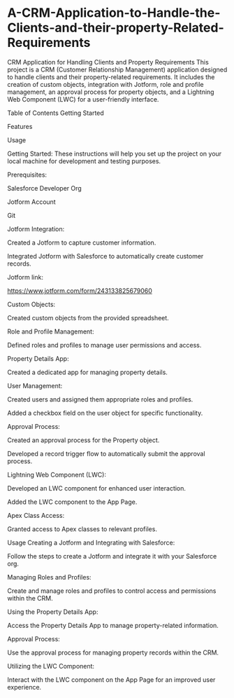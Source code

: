 # A-CRM-Application-to-Handle-the-Clients-and-their-property-Related-Requirements
CRM Application for Handling Clients and Property Requirements
This project is a CRM (Customer Relationship Management) application designed to handle clients and their property-related requirements. It includes the creation of custom objects, integration with Jotform, role and profile management, an approval process for property objects, and a Lightning Web Component (LWC) for a user-friendly interface.

Table of Contents
Getting Started

Features

Usage



Getting Started:
These instructions will help you set up the project on your local machine for development and testing purposes.

Prerequisites:

Salesforce Developer Org

Jotform Account

Git


Jotform Integration:

Created a Jotform to capture customer information.

Integrated Jotform with Salesforce to automatically create customer records.

Jotform link:

https://www.jotform.com/form/243133825679060



Custom Objects:

Created custom objects from the provided spreadsheet.

Role and Profile Management:

Defined roles and profiles to manage user permissions and access.

Property Details App:

Created a dedicated app for managing property details.

User Management:

Created users and assigned them appropriate roles and profiles.

Added a checkbox field on the user object for specific functionality.

Approval Process:

Created an approval process for the Property object.

Developed a record trigger flow to automatically submit the approval process.

Lightning Web Component (LWC):

Developed an LWC component for enhanced user interaction.

Added the LWC component to the App Page.

Apex Class Access:

Granted access to Apex classes to relevant profiles.

Usage
Creating a Jotform and Integrating with Salesforce:

Follow the steps to create a Jotform and integrate it with your Salesforce org.

Managing Roles and Profiles:

Create and manage roles and profiles to control access and permissions within the CRM.

Using the Property Details App:

Access the Property Details App to manage property-related information.

Approval Process:

Use the approval process for managing property records within the CRM.

Utilizing the LWC Component:

Interact with the LWC component on the App Page for an improved user experience.
